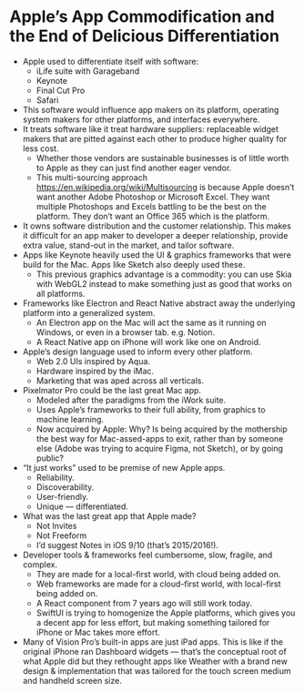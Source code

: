 ---
---

# Apple’s App Commodification and the End of Delicious Differentiation

- Apple used to differentiate itself with software:
  - iLife suite with Garageband
  - Keynote
  - Final Cut Pro
  - Safari
- This software would influence app makers on its platform, operating system makers for other platforms, and interfaces everywhere.
- It treats software like it treat hardware suppliers: replaceable widget makers that are pitted against each other to produce higher quality for less cost.
  - Whether those vendors are sustainable businesses is of little worth to Apple as they can just find another eager vendor.
  - This multi-sourcing approach https://en.wikipedia.org/wiki/Multisourcing is because Apple doesn’t want another Adobe Photoshop or Microsoft Excel. They want multiple Photoshops and Excels battling to be the best on the platform. They don’t want an Office 365 which is the platform.
- It owns software distribution and the customer relationship. This makes it difficult for an app maker to developer a deeper relationship, provide extra value, stand-out in the market, and tailor software.
- Apps like Keynote heavily used the UI & graphics frameworks that were build for the Mac. Apps like Sketch also deeply used these.
  - This previous graphics advantage is a commodity: you can use Skia with WebGL2 instead to make something just as good that works on all platforms.
- Frameworks like Electron and React Native abstract away the underlying platform into a generalized system.
  - An Electron app on the Mac will act the same as it running on Windows, or even in a browser tab. e.g. Notion.
  - A React Native app on iPhone will work like one on Android.
- Apple’s design language used to inform every other platform.
  - Web 2.0 UIs inspired by Aqua.
  - Hardware inspired by the iMac.
  - Marketing that was aped across all verticals.
- Pixelmator Pro could be the last great Mac app.
  - Modeled after the paradigms from the iWork suite.
  - Uses Apple’s frameworks to their full ability, from graphics to machine learning.
  - Now acquired by Apple: Why? Is being acquired by the mothership the best way for Mac-assed-apps to exit, rather than by someone else (Adobe was trying to acquire Figma, not Sketch), or by going public?
- “It just works” used to be premise of new Apple apps.
  - Reliability.
  - Discoverability.
  - User-friendly.
  - Unique — differentiated.
- What was the last great app that Apple made?
  - Not Invites
  - Not Freeform
  - I’d suggest Notes in iOS 9/10 (that’s 2015/2016!).
- Developer tools & frameworks feel cumbersome, slow, fragile, and complex.
  - They are made for a local-first world, with cloud being added on.
  - Web frameworks are made for a cloud-first world, with local-first being added on.
  - A React component from 7 years ago will still work today.
  - SwiftUI is trying to homogenize the Apple platforms, which gives you a decent app for less effort, but making something tailored for iPhone or Mac takes more effort.
- Many of Vision Pro’s built-in apps are just iPad apps. This is like if the original iPhone ran Dashboard widgets — that’s the conceptual root of what Apple did but they rethought apps like Weather with a brand new design & implementation that was tailored for the touch screen medium and handheld screen size.
